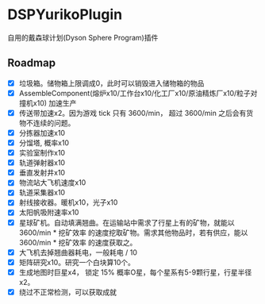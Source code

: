 # DSPYurikoPlugin

自用的戴森球计划(Dyson Sphere Program)插件

## Roadmap
- [x] 垃圾箱。储物箱上限调成0，此时可以销毁进入储物箱的物品
- [x] AssembleComponent(熔炉x10/工作台x10/化工厂x10/原油精炼厂x10/粒子对撞机x10) 加速生产
- [x] 传送带加速x2。因为游戏 tick 只有 3600/min， 超过 3600/min 之后会有货物不连续的问题。
- [x] 分拣器加速x10
- [x] 分馏塔, 概率x10
- [x] 实验室制作x10
- [x] 轨道弹射器x10
- [x] 垂直发射井x10
- [x] 物流站大飞机速度x10
- [x] 轨道采集器x10
- [x] 射线接收器。暖机x10，光子x10
- [x] 太阳帆吸附速率x10
- [x] 星球矿机。自动填满翘曲。在运输站中需求了行星上有的矿物，就能以 3600/min * 挖矿效率 的速度挖取矿物。需求其他物品时，若有供应，能以 3600/min * 挖矿效率 的速度获取之。
- [x] 大飞机去掉翘曲器耗电，一般耗电 / 10
- [x] 矩阵研究x10。研究一个白块算10个。
- [x] 生成地图时巨星x4， 锁定 15% 概率O星，每个星系有5-9颗行星，行星半径x2。
- [x] 绕过不正常检测，可以获取成就